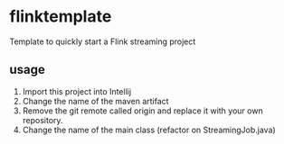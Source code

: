 # flinktemplate
Template to quickly start a Flink streaming project


## usage
1. Import this project into Intellij
2. Change the name of the maven artifact
3. Remove the git remote called origin and replace it with your own repository.
4. Change the name of the main class (refactor on StreamingJob.java)
